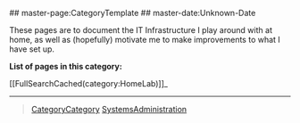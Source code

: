  \#\# master-page:CategoryTemplate \#\# master-date:Unknown-Date

These pages are to document the IT Infrastructure I play around with at home, as well as (hopefully) motivate me to make improvements to what I have set up.

**List of pages in this category:**

[[FullSearchCached(category:HomeLab)]]\_

* * * * *

> [CategoryCategory](../CategoryCategory) [SystemsAdministration](../SystemsAdministration)
